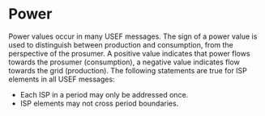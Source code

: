 <!--
SPDX-FileCopyrightText: 2020-2023 Contributors to the Shapeshifter project

SPDX-License-Identifier: Apache-2.0
-->

# Power

Power values occur in many USEF messages.
The sign of a power value is used to distinguish between production and consumption, from the perspective of the prosumer.
A positive value indicates that power flows towards the prosumer (consumption), a negative value indicates flow towards the grid (production).
The following statements are true for ISP elements in all USEF messages:

- Each ISP in a period may only be addressed once.
- ISP elements may not cross period boundaries.

